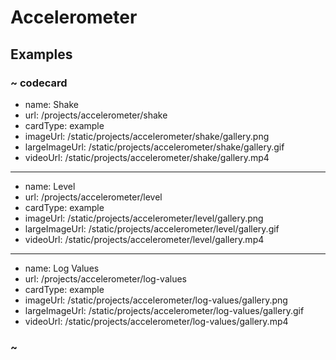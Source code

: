 # Accelerometer

## Examples

### ~ codecard

* name: Shake
* url: /projects/accelerometer/shake
* cardType: example
* imageUrl: /static/projects/accelerometer/shake/gallery.png
* largeImageUrl: /static/projects/accelerometer/shake/gallery.gif
* videoUrl: /static/projects/accelerometer/shake/gallery.mp4


---

* name: Level
* url: /projects/accelerometer/level
* cardType: example
* imageUrl: /static/projects/accelerometer/level/gallery.png
* largeImageUrl: /static/projects/accelerometer/level/gallery.gif
* videoUrl: /static/projects/accelerometer/level/gallery.mp4


---

* name: Log Values
* url: /projects/accelerometer/log-values
* cardType: example
* imageUrl: /static/projects/accelerometer/log-values/gallery.png
* largeImageUrl: /static/projects/accelerometer/log-values/gallery.gif
* videoUrl: /static/projects/accelerometer/log-values/gallery.mp4


### ~
